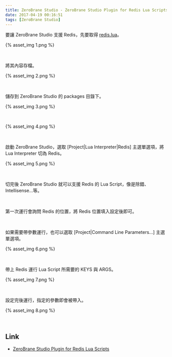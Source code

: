 ```yaml
---
title: ZeroBrane Studio - ZeroBrane Studio Plugin for Redis Lua Scripts
date: 2017-04-19 00:16:51
tags: [ZeroBrane Studio]
---
```


要讓 ZeroBrane Studio 支援 Redis，先要取得 [redis.lua](https://github.com/pkulchenko/ZeroBranePackage/blob/master/redis.lua)。  

<!-- More -->

{% asset_img 1.png %}

<br/>


將其內容存檔。  

{% asset_img 2.png %}

<br/>


儲存到 ZeroBrane Studio 的 packages 目錄下。  

{% asset_img 3.png %}

<br/>


{% asset_img 4.png %}

<br/>


啟動 ZeroBrane Studio，選取 [Project|Lua Interpreter|Redis] 主選單選項，將 Lua Interpreter 切為 Redis。  

{% asset_img 5.png %}

<br/>


切完後 ZeroBrane Studio 就可以支援 Redis 的 Lua Script，像是除錯、Intellisense...等。

<br/>


第一次運行會詢問 Redis 的位置，將 Redis 位置填入設定後即可。  

<br/>


如果需要帶參數運行，也可以選取 [Project|Command Line Parameters...] 主選單選項。  

{% asset_img 6.png %}

<br/>


帶上 Redis 運行 Lua Script 所需要的 KEYS 與 ARGS。  

{% asset_img 7.png %}

<br/>


設定完後運行，指定的參數即會被帶入。  

{% asset_img 8.png %}

<br/>


Link
----
* [ZeroBrane Studio Plugin for Redis Lua Scripts](https://redislabs.com/blog/zerobrane-studio-plugin-for-redis-lua-scripts/)
